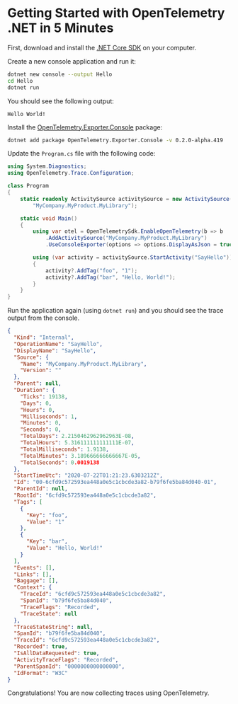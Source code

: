 # Getting Started with OpenTelemetry .NET in 5 Minutes

First, download and install the [.NET Core
SDK](https://dotnet.microsoft.com/download) on your computer.

Create a new console application and run it:

```sh
dotnet new console --output Hello
cd Hello
dotnet run
```

You should see the following output:

```console
Hello World!
```

Install the
[OpenTelemetry.Exporter.Console](../src/OpenTelemetry.Exporter.Console/README.md)
package:

```sh
dotnet add package OpenTelemetry.Exporter.Console -v 0.2.0-alpha.419
```

Update the `Program.cs` file with the following code:

```csharp
using System.Diagnostics;
using OpenTelemetry.Trace.Configuration;

class Program
{
    static readonly ActivitySource activitySource = new ActivitySource(
        "MyCompany.MyProduct.MyLibrary");

    static void Main()
    {
        using var otel = OpenTelemetrySdk.EnableOpenTelemetry(b => b
            .AddActivitySource("MyCompany.MyProduct.MyLibrary")
            .UseConsoleExporter(options => options.DisplayAsJson = true));

        using (var activity = activitySource.StartActivity("SayHello"))
        {
            activity?.AddTag("foo", "1");
            activity?.AddTag("bar", "Hello, World!");
        }
    }
}
```

Run the application again (using `dotnet run`) and you should see the trace
output from the console.

```json
{
  "Kind": "Internal",
  "OperationName": "SayHello",
  "DisplayName": "SayHello",
  "Source": {
    "Name": "MyCompany.MyProduct.MyLibrary",
    "Version": ""
  },
  "Parent": null,
  "Duration": {
    "Ticks": 19138,
    "Days": 0,
    "Hours": 0,
    "Milliseconds": 1,
    "Minutes": 0,
    "Seconds": 0,
    "TotalDays": 2.2150462962962963E-08,
    "TotalHours": 5.316111111111111E-07,
    "TotalMilliseconds": 1.9138,
    "TotalMinutes": 3.189666666666667E-05,
    "TotalSeconds": 0.0019138
  },
  "StartTimeUtc": "2020-07-22T01:21:23.6303212Z",
  "Id": "00-6cfd9c572593ea448a0e5c1cbcde3a82-b79f6fe5ba84d040-01",
  "ParentId": null,
  "RootId": "6cfd9c572593ea448a0e5c1cbcde3a82",
  "Tags": [
    {
      "Key": "foo",
      "Value": "1"
    },
    {
      "Key": "bar",
      "Value": "Hello, World!"
    }
  ],
  "Events": [],
  "Links": [],
  "Baggage": [],
  "Context": {
    "TraceId": "6cfd9c572593ea448a0e5c1cbcde3a82",
    "SpanId": "b79f6fe5ba84d040",
    "TraceFlags": "Recorded",
    "TraceState": null
  },
  "TraceStateString": null,
  "SpanId": "b79f6fe5ba84d040",
  "TraceId": "6cfd9c572593ea448a0e5c1cbcde3a82",
  "Recorded": true,
  "IsAllDataRequested": true,
  "ActivityTraceFlags": "Recorded",
  "ParentSpanId": "0000000000000000",
  "IdFormat": "W3C"
}
```

Congratulations! You are now collecting traces using OpenTelemetry.
